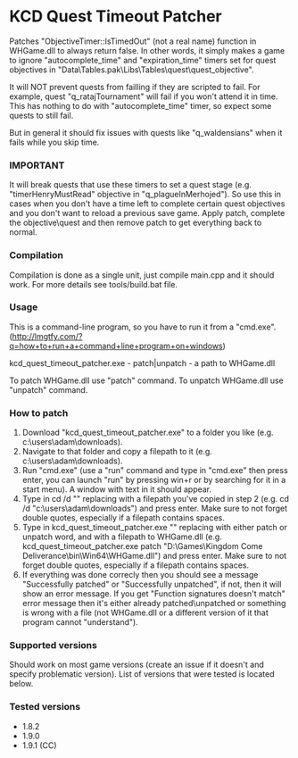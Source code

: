 # KCD Quest Timeout Patcher
Patches "ObjectiveTimer::IsTimedOut" (not a real name) function in WHGame.dll to always return false. In other words, it simply makes a game to ignore "autocomplete_time" and "expiration_time" timers set for quest objectives in "Data\Tables.pak\Libs\Tables\quest\quest_objective".

It will NOT prevent quests from failling if they are scripted to fail.
For example, quest "q_ratajTournament" will fail if you won't attend it in time.
This has nothing to do with "autocomplete_time" timer, so expect some quests to still fail.

But in general it should fix issues with quests like "q_waldensians" when it fails while you skip time.

### IMPORTANT
It will break quests that use these timers to set a quest stage (e.g. "timerHenryMustRead" objective in "q_plagueInMerhojed").
So use this in cases when you don't have a time left to complete certain quest objectives and you don't want to reload a previous save game. Apply patch, complete the objective\quest and then remove patch to get everything back to normal.

### Compilation
Compilation is done as a single unit, just compile main.cpp and it should work.
For more details see tools/build.bat file.

### Usage
This is a command-line program, so you have to run it from a "cmd.exe".
(http://lmgtfy.com/?q=how+to+run+a+command+line+program+on+windows)

kcd_quest_timeout_patcher.exe <command> <filepath>
        <command> - patch|unpatch
        <filepath> - a path to WHGame.dll

To patch WHGame.dll use "patch" command.
To unpatch WHGame.dll use "unpatch" command.

### How to patch
1) Download "kcd_quest_timeout_patcher.exe" to a folder you like (e.g. c:\users\adam\downloads).
2) Navigate to that folder and copy a filepath to it (e.g. c:\users\adam\downloads).
3) Run "cmd.exe" (use a "run" command and type in "cmd.exe" then press enter, you can launch "run" by pressing win+r or by searching for it in a start menu). A window with text in it should appear.
4) Type in cd /d "<filepath>" replacing <filepath> with a filepath you've copied in step 2 (e.g. cd /d "c:\users\adam\downloads") and press enter. Make sure to not forget double quotes, especially if a filepath contains spaces.
5) Type in kcd_quest_timeout_patcher.exe <command> "<filepath to whgame.dll>" replacing <command> with either patch or unpatch word, and <filepath to whgame.dll> with a filepath to WHGame.dll (e.g. kcd_quest_timeout_patcher.exe patch "D:\Games\Kingdom Come Deliverance\bin\Win64\WHGame.dll") and press enter. Make sure to not forget double quotes, especially if a filepath contains spaces.
6) If everything was done correcly then you should see a message "Successfully patched" or "Successfully unpatched", if not, then it will show an error message. If you get "Function signatures doesn't match" error message then it's either already patched\unpatched or something is wrong with a file (not WHGame.dll or a different version of it that program cannot "understand").

### Supported versions
Should work on most game versions (create an issue if it doesn't and specify problematic version).
List of versions that were tested is located below.

### Tested versions
* 1.8.2
* 1.9.0
* 1.9.1 (CC)
